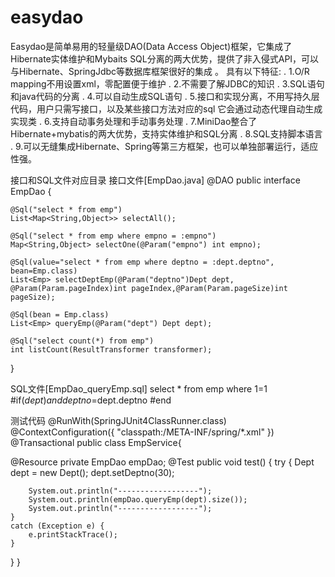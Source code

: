 easydao
=======

Easydao是简单易用的轻量级DAO(Data Access Object)框架，它集成了Hibernate实体维护和Mybaits SQL分离的两大优势，提供了非入侵式API，可以与Hibernate、SpringJdbc等数据库框架很好的集成 
。 具有以下特征:
.	1.O/R mapping不用设置xml，零配置便于维护
.	2.不需要了解JDBC的知识
.	3.SQL语句和java代码的分离
.	4.可以自动生成SQL语句
.	5.接口和实现分离，不用写持久层代码，用户只需写接口，以及某些接口方法对应的sql 它会通过动态代理自动生成实现类
.	6.支持自动事务处理和手动事务处理
.	7.MiniDao整合了Hibernate+mybatis的两大优势，支持实体维护和SQL分离
.	8.SQL支持脚本语言
.	9.可以无缝集成Hibernate、Spring等第三方框架，也可以单独部署运行，适应性强。

接口和SQL文件对应目录
接口文件[EmpDao.java]
@DAO
public interface EmpDao {

    @Sql("select * from emp")
    List<Map<String,Object>> selectAll();
    
    @Sql("select * from emp where empno = :empno")
    Map<String,Object> selectOne(@Param("empno") int empno);
    
    @Sql(value="select * from emp where deptno = :dept.deptno", bean=Emp.class)
    List<Emp> selectDeptEmp(@Param("deptno")Dept dept, @Param(Param.pageIndex)int pageIndex,@Param(Param.pageSize)int pageSize);
    
    @Sql(bean = Emp.class)
    List<Emp> queryEmp(@Param("dept") Dept dept);

    @Sql("select count(*) from emp")
    int listCount(ResultTransformer transformer);
}

SQL文件[EmpDao_queryEmp.sql]
select * from emp where
1=1
#if($dept)
and deptno=$dept.deptno
#end

测试代码
@RunWith(SpringJUnit4ClassRunner.class)
@ContextConfiguration({
    "classpath:/META-INF/spring/*.xml"
})
@Transactional
public class EmpService{

@Resource
private EmpDao empDao;
		@Test
public void test() {
    try {
        Dept dept = new Dept();
        dept.setDeptno(30);

        System.out.println("------------------");
        System.out.println(empDao.queryEmp(dept).size());
        System.out.println("------------------");
    }
    catch (Exception e) {
        e.printStackTrace();
    }
}
}
